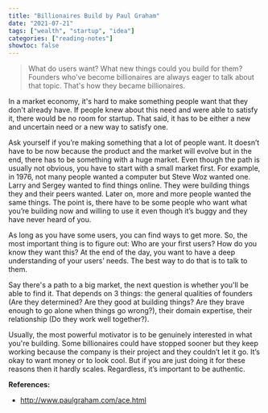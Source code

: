 ```yaml
---
title: "Billionaires Build by Paul Graham"
date: "2021-07-21"
tags: ["wealth", "startup", "idea"]
categories: ["reading-notes"]
showtoc: false
---
```


> What do users want? What new things could you build for them? Founders who've become billionaires are always eager to talk about that topic. That's how they became billionaires.

In a market economy, it's hard to make something people want that they don't already have. If people knew about this need and were able to satisfy it, there would be no room for startup. That said, it has to be either a new and uncertain need or a new way to satisfy one.

Ask yourself if you’re making something that a lot of people want. It doesn’t have to be now because the product and the market will evolve but in the end, there has to be something with a huge market. Even though the path is usually not obvious, you have to start with a small market first. For example, in 1976, not many people wanted a computer but Steve Woz wanted one. Larry and Sergey wanted to find things online. They were building things they and their peers wanted. Later on, more and more people wanted the same things. The point is, there have to be some people who want what you’re building now and willing to use it even though it’s buggy and they have never heard of you.

As long as you have some users, you can find ways to get more. So, the most important thing is to figure out: Who are your first users? How do you know they want this? At the end of the day, you want to have a deep understanding of your users’ needs. The best way to do that is to talk to them.

Say there's a path to a big market, the next question is whether you'll be able to find it. That depends on 3 things: the general qualities of founders (Are they determined? Are they good at building things? Are they brave enough to go alone when things go wrong?), their domain expertise, their relationship (Do they work well together?).

Usually, the most powerful motivator is to be genuinely interested in what you're building. Some billionaires could have stopped sooner but they keep working because the company is their project and they couldn’t let it go. It’s okay to want money or to look cool. But if you are just doing it for these reasons then it hardly scales. Regardless, it’s important to be authentic.

**References:**
- <http://www.paulgraham.com/ace.html>
